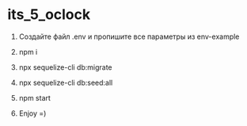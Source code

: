 # its_5_oclock

1) Создайте файл .env и пропишите все параметры из env-example

2) npm i

3) npx sequelize-cli db:migrate

4) npx sequelize-cli db:seed:all

5) npm start 

6) Enjoy =)
